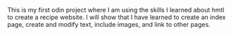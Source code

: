 This is my first odin project where I am using the skills I learned about hmtl to create a recipe website. I will show that I have learned to create an index page, create and modify text, include images, and link to other pages. 